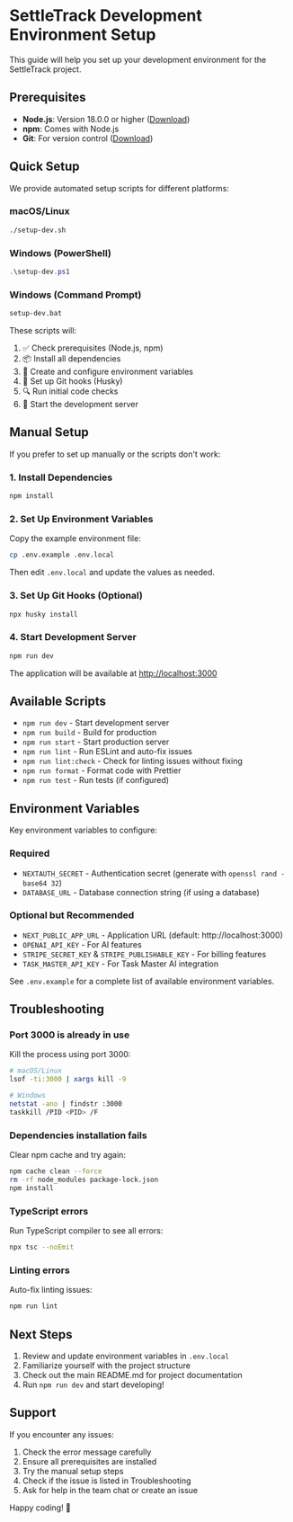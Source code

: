 # SettleTrack Development Environment Setup

This guide will help you set up your development environment for the SettleTrack project.

## Prerequisites

- **Node.js**: Version 18.0.0 or higher ([Download](https://nodejs.org/))
- **npm**: Comes with Node.js
- **Git**: For version control ([Download](https://git-scm.com/))

## Quick Setup

We provide automated setup scripts for different platforms:

### macOS/Linux

```bash
./setup-dev.sh
```

### Windows (PowerShell)

```powershell
.\setup-dev.ps1
```

### Windows (Command Prompt)

```cmd
setup-dev.bat
```

These scripts will:

1. ✅ Check prerequisites (Node.js, npm)
2. 📦 Install all dependencies
3. 🔧 Create and configure environment variables
4. 🎣 Set up Git hooks (Husky)
5. 🔍 Run initial code checks
6. 🚀 Start the development server

## Manual Setup

If you prefer to set up manually or the scripts don't work:

### 1. Install Dependencies

```bash
npm install
```

### 2. Set Up Environment Variables

Copy the example environment file:

```bash
cp .env.example .env.local
```

Then edit `.env.local` and update the values as needed.

### 3. Set Up Git Hooks (Optional)

```bash
npx husky install
```

### 4. Start Development Server

```bash
npm run dev
```

The application will be available at [http://localhost:3000](http://localhost:3000)

## Available Scripts

- `npm run dev` - Start development server
- `npm run build` - Build for production
- `npm run start` - Start production server
- `npm run lint` - Run ESLint and auto-fix issues
- `npm run lint:check` - Check for linting issues without fixing
- `npm run format` - Format code with Prettier
- `npm run test` - Run tests (if configured)

## Environment Variables

Key environment variables to configure:

### Required

- `NEXTAUTH_SECRET` - Authentication secret (generate with `openssl rand -base64 32`)
- `DATABASE_URL` - Database connection string (if using a database)

### Optional but Recommended

- `NEXT_PUBLIC_APP_URL` - Application URL (default: http://localhost:3000)
- `OPENAI_API_KEY` - For AI features
- `STRIPE_SECRET_KEY` & `STRIPE_PUBLISHABLE_KEY` - For billing features
- `TASK_MASTER_API_KEY` - For Task Master AI integration

See `.env.example` for a complete list of available environment variables.

## Troubleshooting

### Port 3000 is already in use

Kill the process using port 3000:

```bash
# macOS/Linux
lsof -ti:3000 | xargs kill -9

# Windows
netstat -ano | findstr :3000
taskkill /PID <PID> /F
```

### Dependencies installation fails

Clear npm cache and try again:

```bash
npm cache clean --force
rm -rf node_modules package-lock.json
npm install
```

### TypeScript errors

Run TypeScript compiler to see all errors:

```bash
npx tsc --noEmit
```

### Linting errors

Auto-fix linting issues:

```bash
npm run lint
```

## Next Steps

1. Review and update environment variables in `.env.local`
2. Familiarize yourself with the project structure
3. Check out the main README.md for project documentation
4. Run `npm run dev` and start developing!

## Support

If you encounter any issues:

1. Check the error message carefully
2. Ensure all prerequisites are installed
3. Try the manual setup steps
4. Check if the issue is listed in Troubleshooting
5. Ask for help in the team chat or create an issue

Happy coding! 🚀
